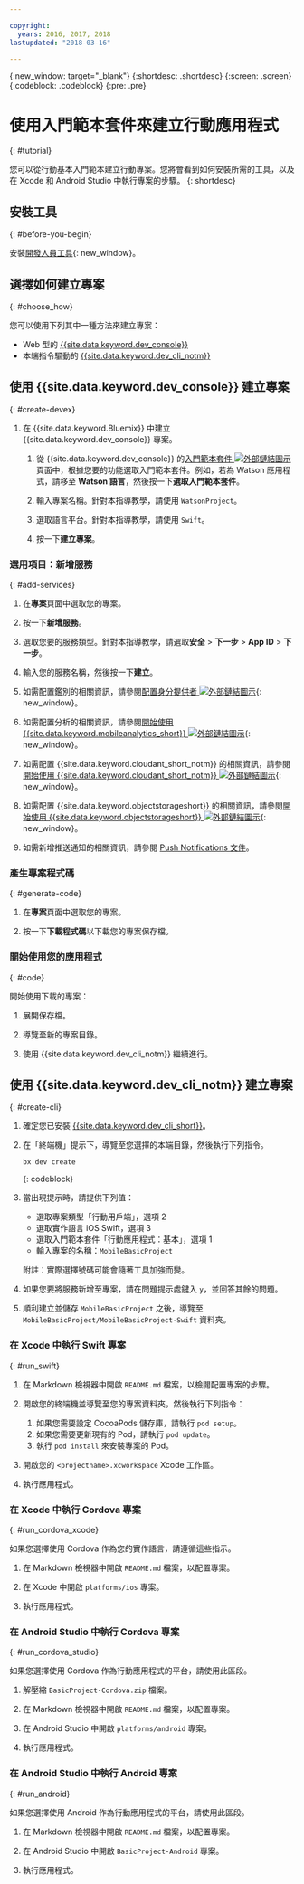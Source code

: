```yaml
---

copyright:
  years: 2016, 2017, 2018
lastupdated: "2018-03-16"

---
```


{:new_window: target="_blank"}
{:shortdesc: .shortdesc}
{:screen: .screen}
{:codeblock: .codeblock}
{:pre: .pre}

# 使用入門範本套件來建立行動應用程式
{: #tutorial}

您可以從行動基本入門範本建立行動專案。您將會看到如何安裝所需的工具，以及在 Xcode 和 Android Studio 中執行專案的步驟。
{: shortdesc}

## 安裝工具
{: #before-you-begin}

安裝[開發人員工具](/docs/cli/idt/index.html#add-cli){: new_window}。


## 選擇如何建立專案
{: #choose_how}

您可以使用下列其中一種方法來建立專案：
- Web 型的 [{{site.data.keyword.dev_console}}](#create-devex)
- 本端指令驅動的 [{{site.data.keyword.dev_cli_notm}}](#create-cli)


## 使用 {{site.data.keyword.dev_console}} 建立專案
{: #create-devex}

1. 在 {{site.data.keyword.Bluemix}} 中建立 {{site.data.keyword.dev_console}} 專案。

    1. 從 {{site.data.keyword.dev_console}} 的[入門範本套件 ![外部鏈結圖示](../../icons/launch-glyph.svg "外部鏈結圖示")](https://console.ng.bluemix.net/developer/appservice/starter-kits/) 頁面中，根據您要的功能選取入門範本套件。例如，若為 Watson 應用程式，請移至 **Watson 語言**，然後按一下**選取入門範本套件**。

    2. 輸入專案名稱。針對本指導教學，請使用 `WatsonProject`。   

    3. 選取語言平台。針對本指導教學，請使用 `Swift`。

    4. 按一下**建立專案**。

### 選用項目：新增服務
{: #add-services}

1. 在**專案**頁面中選取您的專案。

2. 按一下**新增服務**。

3. 選取您要的服務類型。針對本指導教學，請選取**安全** > **下一步** > **App ID** > **下一步**。

4. 輸入您的服務名稱，然後按一下**建立**。

5. 如需配置鑑別的相關資訊，請參閱[配置身分提供者 ![外部鏈結圖示](../../icons/launch-glyph.svg "外部鏈結圖示")](/docs/services/appid/identity-providers.html){: new_window}。

6. 如需配置分析的相關資訊，請參閱[開始使用 {{site.data.keyword.mobileanalytics_short}} ![外部鏈結圖示](../../icons/launch-glyph.svg "外部鏈結圖示")](/docs/services/mobileanalytics/index.html){: new_window}。

7. 如需配置 {{site.data.keyword.cloudant_short_notm}} 的相關資訊，請參閱[開始使用 {{site.data.keyword.cloudant_short_notm}} ![外部鏈結圖示](../../icons/launch-glyph.svg "外部鏈結圖示")](/docs/services/Cloudant/index.html){: new_window}。

8. 如需配置 {{site.data.keyword.objectstorageshort}} 的相關資訊，請參閱[開始使用 {{site.data.keyword.objectstorageshort}} ![外部鏈結圖示](../../icons/launch-glyph.svg "外部鏈結圖示")](/docs/services/ObjectStorage/index.html){: new_window}。

9. 如需新增推送通知的相關資訊，請參閱 [Push Notifications 文件](/docs/services/mobilepush/c_overview_push.html#overview-push)。

### 產生專案程式碼
{: #generate-code}

1. 在**專案**頁面中選取您的專案。

2. 按一下**下載程式碼**以下載您的專案保存檔。


### 開始使用您的應用程式
{: #code}

開始使用下載的專案：

1. 展開保存檔。

2. 導覽至新的專案目錄。

3. 使用 {{site.data.keyword.dev_cli_notm}} 繼續進行。


## 使用 {{site.data.keyword.dev_cli_notm}} 建立專案
{: #create-cli}

1. 確定您已安裝 [{{site.data.keyword.dev_cli_short}}](/docs/cli/idt/index.html)。

2. 在「終端機」提示下，導覽至您選擇的本端目錄，然後執行下列指令。

	```
	bx dev create
	```
	{: codeblock}

3. 當出現提示時，請提供下列值：

	* 選取專案類型「行動用戶端」，選項 2
	* 選取實作語言 iOS Swift，選項 3
	* 選取入門範本套件「行動應用程式：基本」，選項 1
	* 輸入專案的名稱：`MobileBasicProject`

    附註：實際選擇號碼可能會隨著工具加強而變。

4. 如果您要將服務新增至專案，請在問題提示處鍵入 `y`，並回答其餘的問題。

5. 順利建立並儲存 `MobileBasicProject` 之後，導覽至 `MobileBasicProject/MobileBasicProject-Swift` 資料夾。

### 在 Xcode 中執行 Swift 專案
{: #run_swift}

1. 在 Markdown 檢視器中開啟 `README.md` 檔案，以檢閱配置專案的步驟。

2. 開啟您的終端機並導覽至您的專案資料夾，然後執行下列指令：
    1. 如果您需要設定 CocoaPods 儲存庫，請執行 `pod setup`。
    2. 如果您需要更新現有的 Pod，請執行 `pod update`。
    3. 執行 `pod install` 來安裝專案的 Pod。

3. 開啟您的 `<projectname>.xcworkspace` Xcode 工作區。

4. 執行應用程式。

### 在 Xcode 中執行 Cordova 專案
{: #run_cordova_xcode}

如果您選擇使用 Cordova 作為您的實作語言，請遵循這些指示。

1. 在 Markdown 檢視器中開啟 `README.md` 檔案，以配置專案。

2. 在 Xcode 中開啟 `platforms/ios` 專案。

3. 執行應用程式。


### 在 Android Studio 中執行 Cordova 專案
{: #run_cordova_studio}

如果您選擇使用 Cordova 作為行動應用程式的平台，請使用此區段。

1. 解壓縮 `BasicProject-Cordova.zip` 檔案。

2. 在 Markdown 檢視器中開啟 `README.md` 檔案，以配置專案。

3. 在 Android Studio 中開啟 `platforms/android` 專案。

4. 執行應用程式。


### 在 Android Studio 中執行 Android 專案
{: #run_android}

如果您選擇使用 Android 作為行動應用程式的平台，請使用此區段。

1. 在 Markdown 檢視器中開啟 `README.md` 檔案，以配置專案。

2. 在 Android Studio 中開啟 `BasicProject-Android` 專案。

3. 執行應用程式。
